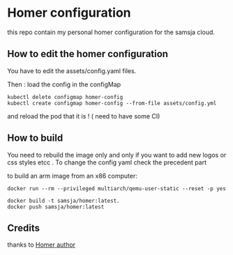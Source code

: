 # Homer configuration

this repo contain my personal homer configuration for the samsja cloud.


## How to edit the homer configuration

You have to edit the assets/config.yaml files.

Then : load the config in the configMap
```
kubectl delete configmap homer-config
kubectl create configmap homer-config --from-file assets/config.yml
```
and reload the pod that it is ! ( need to have some CI)


## How to build

You need to rebuild the image only and only if you want to add new logos or css styles etcc . To change the config yaml check the precedent part

to build an arm image from an x86 computer:

```
docker run --rm --privileged multiarch/qemu-user-static --reset -p yes
```

```
docker build -t samsja/homer:latest.
docker push samsja/homer:latest
```



## Credits

thanks to [Homer author](https://github.com/bastienwirtz/homer)
